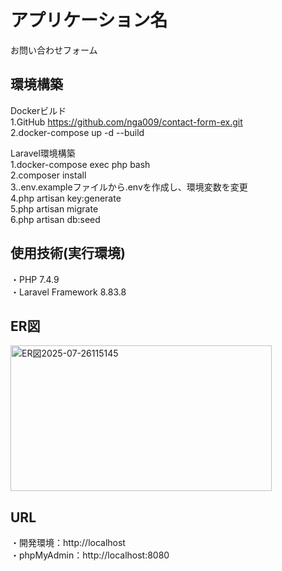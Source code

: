 # アプリケーション名
お問い合わせフォーム

## 環境構築
Dockerビルド<br>
1.GitHub   https://github.com/nga009/contact-form-ex.git<br>
2.docker-compose up -d --build<br>

Laravel環境構築<br>
1.docker-compose exec php bash<br>
2.composer install<br>
3..env.exampleファイルから.envを作成し、環境変数を変更<br>
4.php artisan key:generate<br>
5.php artisan migrate<br>
6.php artisan db:seed<br>


## 使用技術(実行環境)
・PHP 7.4.9<br>
・Laravel Framework 8.83.8<br>

## ER図
<img width="418" height="233" alt="ER図2025-07-26115145" src="https://github.com/user-attachments/assets/fece1a95-042f-4da8-8d41-8e84af4ceefd" />

## URL
・開発環境：http://localhost<br>
・phpMyAdmin：http://localhost:8080
